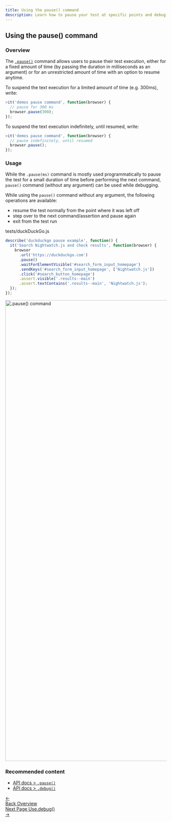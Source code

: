 ```yaml
---
title: Using the pause() command
description: Learn how to pause your test at specific points and debug by accessing the browser or executing commands using a REPL interface.
---
```


## Using the pause() command

### Overview

The [`.pause()`](https://nightwatchjs.org/api/pause.html) command allows users to pause their test execution, either for a fixed amount of time (by passing the duration in milliseconds as an argument) or for an unrestricted amount of time with an option to resume anytime.

To suspend the text execution for a limited amount of time (e.g. 300ms), write:

```js
>it('demos pause command', function(browser) {
  // pause for 300 ms
  browser.pause(300);
});
```

To suspend the text execution indefinitely, until resumed, write:

```js
>it('demos pause command', function(browser) {
  // pause indefinitely, until resumed
  browser.pause();
});
```

### Usage

While the `.pause(ms)` command is mostly used programmatically to pause the test for a small duration of time before performing the next command, `pause()` command (without any argument) can be used while debugging.

While using the `pause()` command without any argument, the following operations are available:

- resume the test normally from the point where it was left off
- step over to the next command/assertion and pause again
- exit from the test run

tests/duckDuckGo.js

```js
describe('duckduckgo pause example', function() {
  it('Search Nightwatch.js and check results', function(browser) {
    browser
      .url('https://duckduckgo.com')
      .pause()
      .waitForElementVisible('#search_form_input_homepage')
      .sendKeys('#search_form_input_homepage', ['Nightwatch.js'])
      .click('#search_button_homepage')
      .assert.visible('.results--main')
      .assert.textContains('.results--main', 'Nightwatch.js');
  });
});
```

<p></p>

<img width="1440" alt=".pause() command" src="https://user-images.githubusercontent.com/39924567/180314913-6f39a572-69a4-4593-b33c-dc2015395fd9.png"/>

### Recommended content

- [API docs > `.pause()`](https://nightwatchjs.org/api/pause.html)
- [API docs > `.debug()`](https://nightwatchjs.org/api/debug.html)

 <div class="doc-pagination pt-40">
  <div class="previous">
    <a href="/guide/debugging-tests/overview.html">
      <span>←</span>
        <div class="d-flex flex-column">
          <span class="smallT">Back</span>
          <span class="bigT">Overview</span>
        </div>
    </a>
  </div>
  <div class="next">
    <a href="/guide/debugging-tests/using-debug.html">
        <div class="d-flex flex-column">
          <span class="smallT">Next Page</span>
          <span class="bigT">Use.debug()</span>
        </div>
        <span>→</span>
    </a>
  </div>
</div>
